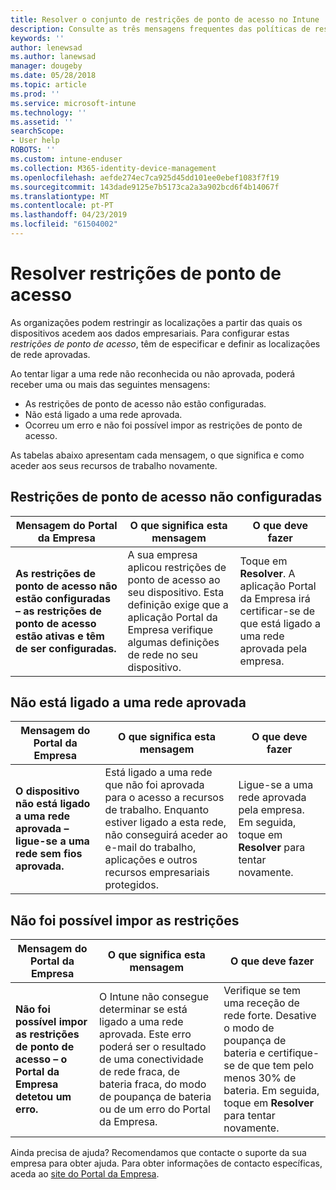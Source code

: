 ```yaml
---
title: Resolver o conjunto de restrições de ponto de acesso no Intune
description: Consulte as três mensagens frequentes das políticas de restrição de ponto de acesso do Intune e saiba como as resolver
keywords: ''
author: lenewsad
ms.author: lanewsad
manager: dougeby
ms.date: 05/28/2018
ms.topic: article
ms.prod: ''
ms.service: microsoft-intune
ms.technology: ''
ms.assetid: ''
searchScope:
- User help
ROBOTS: ''
ms.custom: intune-enduser
ms.collection: M365-identity-device-management
ms.openlocfilehash: aefde274ec7ca925d45dd101ee0ebef1083f7f19
ms.sourcegitcommit: 143dade9125e7b5173ca2a3a902bcd6f4b14067f
ms.translationtype: MT
ms.contentlocale: pt-PT
ms.lasthandoff: 04/23/2019
ms.locfileid: "61504002"
---
```

# <a name="resolve-access-point-restrictions"></a>Resolver restrições de ponto de acesso

As organizações podem restringir as localizações a partir das quais os dispositivos acedem aos dados empresariais.
Para configurar estas *restrições de ponto de acesso*, têm de especificar e definir as localizações de rede aprovadas.  

Ao tentar ligar a uma rede não reconhecida ou não aprovada, poderá receber uma ou mais das seguintes mensagens:

* As restrições de ponto de acesso não estão configuradas.
* Não está ligado a uma rede aprovada.
* Ocorreu um erro e não foi possível impor as restrições de ponto de acesso.

 As tabelas abaixo apresentam cada mensagem, o que significa e como aceder aos seus recursos de trabalho novamente.

## <a name="access-point-restrictions-not-set-up"></a>Restrições de ponto de acesso não configuradas  
| Mensagem do Portal da Empresa | O que significa esta mensagem | O que deve fazer                                                               
|------------------------|--------------------------|--------------------------|
| **As restrições de ponto de acesso não estão configuradas – as restrições de ponto de acesso estão ativas e têm de ser configuradas.** | A sua empresa aplicou restrições de ponto de acesso ao seu dispositivo. Esta definição exige que a aplicação Portal da Empresa verifique algumas definições de rede no seu dispositivo. | Toque em **Resolver**. A aplicação Portal da Empresa irá certificar-se de que está ligado a uma rede aprovada pela empresa. |

## <a name="not-connected-to-an-approved-network"></a>Não está ligado a uma rede aprovada  

| Mensagem do Portal da Empresa | O que significa esta mensagem | O que deve fazer                                                                   
|------------------------|-----------------------------------|--------------------------|
| **O dispositivo não está ligado a uma rede aprovada – ligue-se a uma rede sem fios aprovada.** | Está ligado a uma rede que não foi aprovada para o acesso a recursos de trabalho. Enquanto estiver ligado a esta rede, não conseguirá aceder ao e-mail do trabalho, aplicações e outros recursos empresariais protegidos. | Ligue-se a uma rede aprovada pela empresa. Em seguida, toque em **Resolver** para tentar novamente. |

## <a name="restrictions-couldnt-be-enforced"></a>Não foi possível impor as restrições  

| Mensagem do Portal da Empresa | O que significa esta mensagem | O que deve fazer                                                                      
|------------------------|-----------------------------------|--------------------------|
| **Não foi possível impor as restrições de ponto de acesso – o Portal da Empresa detetou um erro.** | O Intune não consegue determinar se está ligado a uma rede aprovada. Este erro poderá ser o resultado de uma conectividade de rede fraca, de bateria fraca, do modo de poupança de bateria ou de um erro do Portal da Empresa. | Verifique se tem uma receção de rede forte. Desative o modo de poupança de bateria e certifique-se de que tem pelo menos 30% de bateria. Em seguida, toque em **Resolver** para tentar novamente. 

Ainda precisa de ajuda? Recomendamos que contacte o suporte da sua empresa para obter ajuda. Para obter informações de contacto específicas, aceda ao [site do Portal da Empresa](https://portal.manage.microsoft.com/#HelpDeskDialog).
